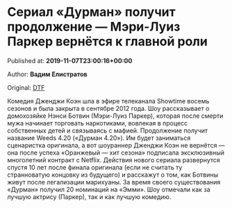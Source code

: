
# Сериал «Дурман» получит продолжение — Мэри-Луиз Паркер вернётся к главной роли

Published at: **2019-11-07T23:00:16+00:00**

Author: **Вадим Елистратов**

Original: [DTF](https://dtf.ru/cinema/80221-serial-durman-poluchit-prodolzhenie-meri-luiz-parker-vernetsya-k-glavnoy-roli)

Комедия Дженджи Коэн шла в эфире телеканала Showtime восемь сезонов и была закрыта в сентябре 2012 года. Шоу рассказывает о домохозяйке Нэнси Ботвин (Мэри-Луиз Паркер), которая после смерти мужа начинает торговать наркотиками, вовлекая в процесс собственных детей и связываясь с мафией.
Продолжение получит название Weeds 4.20 («Дурман 4.20»). Им будет заниматься сценаристка оригинала, а вот шоураннер Дженджи Коэн не вернётся — она после успеха «Оранжевый — хит сезона» подписала эксклюзивный многолетний контракт с Netflix.
Действия нового сериала развернутся спустя 10 лет после финала оригинала (если не считать ту странноватую концовку из будущего) и расскажут о том, как Ботвины живут после легализации марихуаны.
За время своего существования «Дурман» получил 20 номинаций на «Эмми». Шоу отмечали как за лучшую актрису (Паркер), так и как лучшую комедию.
